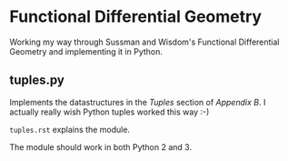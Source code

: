 # Functional Differential Geometry

Working my way through Sussman and Wisdom's Functional Differential Geometry
and implementing it in Python.

## tuples.py

Implements the datastructures in the *Tuples* section of *Appendix B*. I
actually really wish Python tuples worked this way :-)

`tuples.rst` explains the module.

The module should work in both Python 2 and 3.

